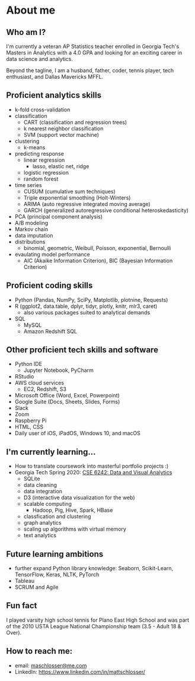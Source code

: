 <!--
**schl0ss/schl0ss** is a ✨ _special_ ✨ repository because its `README.md` (this file) appears on your GitHub profile.

Here are some ideas to get you started:

- 🔭 I’m currently working on ...
- 🌱 I’m currently learning ...
- 👯 I’m looking to collaborate on ...
- 🤔 I’m looking for help with ...
- 💬 Ask me about ...
- 📫 How to reach me: ...
- 😄 Pronouns: ...
- ⚡ Fun fact: ...
-->

# About me

## Who am I?
I'm currently a veteran AP Statistics teacher enrolled in Georgia Tech's Masters in Analytics with a 4.0 GPA and looking for an exciting career in data science and analytics.

Beyond the tagline, I am a husband, father, coder, tennis player, tech enthusiast, and Dallas Mavericks MFFL.



## Proficient analytics skills
* k-fold cross-validation
* classification
  * CART (classification and regression trees)
  * k nearest neighbor classification
  * SVM (support vector machine)
* clustering
  * k-means
* predicting response
  * linear regression
    * lasso, elastic net, ridge
  * logistic regression
  * random forest
* time series
  * CUSUM (cumulative sum techniques)
  * Triple exponential smoothing (Holt-Winters)
  * ARIMA (auto regressive integrated moving average)
  * GARCH (generalized autoregressive conditional heteroskedasticity)
* PCA (principal component analysis)
* A/B modeling
* Markov chain
* data imputation
* distributions
  * binomial, geometric, Weibull, Poisson, exponential, Bernoulli
* evaulating model performance
  * AIC (Akaike Information Criterion), BIC (Bayesian Information Criterion)



## Proficient coding skills
* Python (Pandas, NumPy, SciPy, Matplotlib, plotnine,  Requests)
* R (ggplot2, data.table, dplyr, tidyr, plotly, knitr, mlr3, caret)
  * also various packages suited to analytical demands
* SQL
  * MySQL
  * Amazon Redshift SQL



## Other proficient tech skills and software
* Python IDE
  * Jupyter Notebook, PyCharm
* RStudio
* AWS cloud services
  * EC2, Redshift, S3
* Microsoft Office (Word, Excel, Powerpoint)
* Google Suite (Docs, Sheets, Slides, Forms)
* Slack
* Zoom
* Raspberry Pi
* HTML, CSS
* Daily user of iOS, iPadOS, Windows 10, and macOS



## I'm currently learning...
* How to translate coursework into masterful portfolio projects :)
* Georgia Tech Spring 2020: [CSE 6242: Data and Visual Analytics](https://omscs.gatech.edu/cse-6242-data-visual-analytics)
  * SQLite
  * data cleaning
  * data integration
  * D3 (interactive data visualization for the web)
  * scalable computing
    * Hadoop, Pig, Hive, Spark, HBase
  * classfication and clustering
  * graph analytics
  * scaling up algorithms with virtual memory
  * text analytics



## Future learning ambitions
* further expand Python library knowledge: Seaborn, Scikit-Learn, TensorFlow, Keras, NLTK, PyTorch
* Tableau
* SCRUM and Agile



## Fun fact
I played varsity high school tennis for Plano East High School and was part of the 2010 USTA League National Championship team (3.5 - Adult 18 & Over).



## How to reach me:
* email: maschlosser@me.com
* LinkedIn: https://www.linkedin.com/in/mattschlosser/



